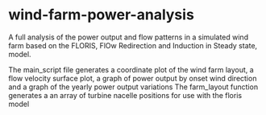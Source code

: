 # wind-farm-power-analysis
A full analysis of the power output and flow patterns in a simulated wind farm based on the FLORIS, FlOw Redirection and Induction in Steady state, model. 

The main_script file generates a coordinate plot of the wind farm layout, a flow velocity surface plot, a graph of power output by onset wind direction and a graph of the yearly power output variations
The farm_layout function generates a an array of turbine nacelle positions for use with the floris model
